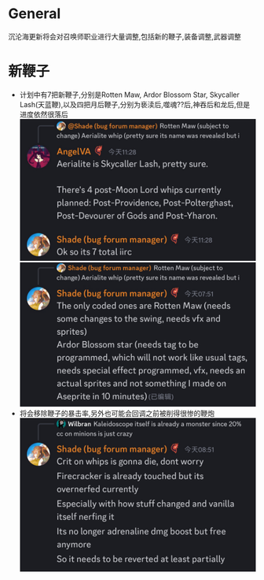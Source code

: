 # General
沉沦海更新将会对召唤师职业进行大量调整,包括新的鞭子,装备调整,武器调整

# 新鞭子
- 计划中有7把新鞭子,分别是Rotten Maw, Ardor Blossom Star, Skycaller Lash(天蓝鞭),以及四把月后鞭子,分别为亵渎后,噬魂??后,神吞后和龙后,但是进度依然很落后
  ![alt text](text_whipOverview.jpg)
  ![alt text](text_whipProgression.jpg)
- 将会移除鞭子的暴击率,另外也可能会回调之前被削得很惨的鞭炮
  ![alt text](text_whipCrit.jpg)